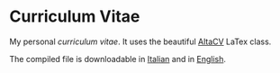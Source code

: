 # Curriculum Vitae

My personal *curriculum vitae*. It uses the beautiful [AltaCV](https://github.com/liantze/AltaCV) LaTex class.

The compiled file is downloadable in [Italian](http://raw.githubusercontent.com/LBreda/cv/master/cv_it.pdf) and in [English](http://raw.githubusercontent.com/LBreda/cv/master/cv_en.pdf).
